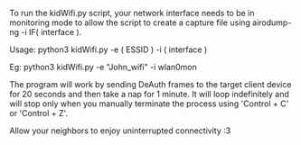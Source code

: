 To run the kidWifi.py script, your network interface needs to be in monitoring mode to allow the script to create a capture file using airodump-ng -i IF( interface ).



Usage: python3 kidWifi.py -e ( ESSID ) -i ( interface )

Eg: python3 kidWifi.py -e "John_wifi" -i wlan0mon



The program will work by sending DeAuth frames to the target client device for 20 seconds and then take a nap for 1 minute. It will loop indefinitely and will stop only when you manually terminate the process using 'Control + C' or 'Control + Z'.



Allow your neighbors to enjoy uninterrupted connectivity :3
